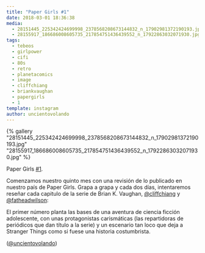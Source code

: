 ```yaml
---
title: "Paper Girls #1"
date: 2018-03-01 18:36:38
media: 
  - 28151445_225342424699998_2378568208673144832_n_17902981372190193.jpg
  - 28155917_186686008605735_217854751436439552_n_17922863032071930.jpg
tags: 
  - tebeos
  - girlpower
  - cifi
  - 80s
  - retro
  - planetacomics
  - image
  - cliffchiang
  - briankvaughan
  - papergirls
  - 1
template: instagram
author: uncientovolando
---
```


{% gallery "28151445_225342424699998_2378568208673144832_n_17902981372190193.jpg" "28155917_186686008605735_217854751436439552_n_17922863032071930.jpg" %}

Paper Girls [#1](/etiquetas/1).

Comenzamos nuestro quinto mes con una revisión de lo publicado en nuestro país de Paper Girls. Grapa a grapa y cada dos días, intentaremos reseñar cada capitulo de la serie de Brian K. Vaughan, [@cliffchiang](https://instagram.com/cliffchiang) y [@fatheadwilson](https://instagram.com/fatheadwilson):

El primer número planta las bases de una aventura de ciencia ficción adolescente, con unas protagonistas carismáticas (las repartidoras de periódicos que dan título a la serie) y un escenario tan loco que deja a Stranger Things como si fuese una historia costumbrista.

([@uncientovolando](https://instagram.com/uncientovolando))

